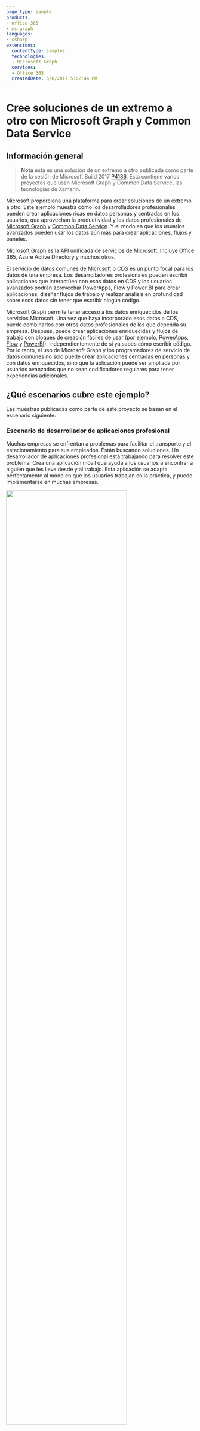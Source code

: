 ```yaml
---
page_type: sample
products:
- office-365
- ms-graph
languages:
- csharp
extensions:
  contentType: samples 
  technologies:
  - Microsoft Graph
  services:
  - Office 365
  createdDate: 5/8/2017 5:02:44 PM
---
```


# Cree soluciones de un extremo a otro con Microsoft Graph y Common Data Service

## Información general
> **Nota** esta es una solución de un extremo a otro publicada como parte de la sesión de Microsoft Build 2017 [P4136](https://channel9.msdn.com/Events/Build/2017/P4136). Esta contiene varios proyectos que usan Microsoft Graph y Common Data Service, las tecnologías de Xamarin.

Microsoft proporciona una plataforma para crear soluciones de un extremo a otro. Este ejemplo muestra cómo los desarrolladores profesionales pueden crear aplicaciones ricas en datos personas y centradas en los usuarios, que aprovechan la productividad y los datos profesionales de [Microsoft Graph](https://graph.microsoft.com "Microsoft Graph") y [Common Data Service](https://aka.ms/CommonDataService "Microsoft Common Data Service"). Y el modo en que los usuarios avanzados pueden usar los datos aún más para crear aplicaciones, flujos y paneles.

[Microsoft Graph](https://graph.microsoft.com "Microsoft Graph") es la API unificada de servicios de Microsoft. Incluye Office 365, Azure Active Directory y muchos otros.

El [servicio de datos comunes de Microsoft](https://aka.ms/CommonDataService "servicio de datos comunes de Microsoft") o CDS es un punto focal para los datos de una empresa. Los desarrolladores profesionales pueden escribir aplicaciones que interactúen con esos datos en CDS y los usuarios avanzados podrán aprovechar PowerApps, Flow y Power BI para crear aplicaciones, diseñar flujos de trabajo y realizar análisis en profundidad sobre esos datos sin tener que escribir ningún código.

Microsoft Graph permite tener acceso a los datos enriquecidos de los servicios Microsoft. Una vez que haya incorporado esos datos a CDS, puede combinarlos con otros datos profesionales de los que dependa su empresa. Después, puede crear aplicaciones enriquecidas y flujos de trabajo con bloques de creación fáciles de usar (por ejemplo, [PowerApps](https://powerapps.microsoft.com/en-us/), [Flow](https://flow.microsoft.com/en-us/) y [PowerBI](https://powerbi.microsoft.com/en-us/)), independientemente de si ya sabes cómo escribir código. Por lo tanto, el uso de Microsoft Graph y los programadores de servicio de datos comunes no solo puede crear aplicaciones centradas en personas y con datos enriquecidos, sino que la aplicación puede ser ampliada por usuarios avanzados que no sean codificadores regulares para tener experiencias adicionales.

## ¿Qué escenarios cubre este ejemplo?
Las muestras publicadas como parte de este proyecto se basan en el escenario siguiente:

### Escenario de desarrollador de aplicaciones profesional
Muchas empresas se enfrentan a problemas para facilitar el transporte y el estacionamiento para sus empleados. Están buscando soluciones. Un desarrollador de aplicaciones profesional está trabajando para resolver este problema. Crea una aplicación móvil que ayuda a los usuarios a encontrar a alguien que les lleve desde y al trabajo. Esta aplicación se adapta perfectamente al modo en que los usuarios trabajan en la práctica, y puede implementarse en muchas empresas.

<img src="./media/prodevScenario.jpg" Height="80%" Width="80%" />

### Escenario de usuarios avanzados de empresas
Contoso es uno de los primeros clientes en adquirir esta aplicación y hacer que esté disponible para todos los empleados. Los usuarios avanzados de Contoso (por lo general, que no son codificadores profesionales, como una persona de RRHH) pueden ampliar fácilmente los datos creados por esta aplicación para crear experiencias adicionales.

<img src="./media/poweruserScenario.jpg" Height="80%" Width="80%" />

## ¿Qué incluye este proyecto?

Siga los vínculos que se muestran a continuación para obtener información sobre cómo se han creado las distintas partes individuales y recrear la experiencia de un extremo a otro.

### Desarrollador de aplicaciones profesional: crear una aplicación mediante código
- [Aplicación móvil](./mobileapp/README.md): las aplicaciones de Xamarin Forms que usan las API de Microsoft Graph para obtener datos de personas y los almacena en el servicio de datos comunes mediante la API Web.

### Usuarios avanzados de empresas: usan datos y amplían las soluciones sin código.
- [CDS](./cds/README.md): el servicio de datos comunes se usa como repositorio de datos de la aplicación móvil y esos datos son aprovechados más tarde por PowerApps, Flow y PowerBI.
- [PowerApps App](./powerapps/README.md): PowerApps creado por un usuario avanzado de empresa que usa Excel como el lenguaje de expresión para crear una aplicación de LOB para móviles sin saber escribir código.
- [Flow](./flow/README.md): flujos de trabajo de aprobación de gastos creado por un usuario avanzado de empresa que usa Microsoft Flow que envía correos electrónicos de aprobación al administrador y a otros departamentos.
- [Panel de PowerBI](./powerbi/README.md): un panel creado por un usuario avanzado de empresa que ayuda a analizar los datos de viajes.

### Información general técnica

<img src="./media/workridesTech.jpg" Height="80%" Width="80%" />

## Más información
- [Microsoft Graph](https://graph.microsoft.com "Microsoft Graph")
- [Servicio de fatos comunes de Microsoft](https://aka.ms/CommonDataService "Servicio de fatos comunes de Microsoft")
